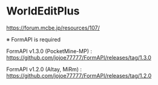 # WorldEditPlus

https://forum.mcbe.jp/resources/107/

※ FormAPI is required

FormAPI v1.3.0 (PocketMine-MP) : https://github.com/jojoe77777/FormAPI/releases/tag/1.3.0

FormAPI v1.2.0 (Altay, MiRm) : https://github.com/jojoe77777/FormAPI/releases/tag/1.2.0
